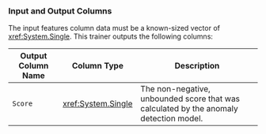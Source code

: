 ### Input and Output Columns
The input features column data must be a known-sized vector of <xref:System.Single>. This trainer outputs the following columns:

| Output Column Name | Column Type | Description|
| -- | -- | -- |
| `Score` | <xref:System.Single> | The non-negative, unbounded score that was calculated by the anomaly detection model.|